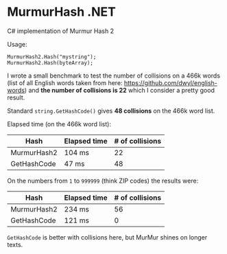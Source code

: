 # MurmurHash .NET
C# implementation of Murmur Hash 2

Usage:

```
MurmurHash2.Hash("mystring");
MurmurHash2.Hash(byteArray);
```

I wrote a small benchmark to test the number of collisions on a 466k words (list of all English words taken from here: https://github.com/dwyl/english-words) and **the number of collisions is 22** which I consider a pretty good result.

Standard `string.GetHashCode()` gives **48 collisions** on the 466k word list.

Elapsed time (on the 466k word list):

| Hash | Elapsed time | # of collisions |
| --- | --- | --- |
| MurmurHash2 | 104 ms | 22 |
| GetHashCode | 47 ms | 48 |

On the numbers from `1` to `999999` (think ZIP codes) the results were:

| Hash | Elapsed time | # of collisions |
| --- | --- | --- |
| MurmurHash2 | 234 ms | 56 |
| GetHashCode | 121 ms | 0 |

`GetHashCode` is better with collisions here, but MurMur shines on longer texts.
